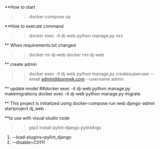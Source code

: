 **How to start
>> docker-compose up


**How to execute command
>> docker exec -it dj-web python manage.py xxx


** When requirements.txt changed
>> docker rm dj-web
>> docker rmi dj-web

** create admin
>> docker exec -it dj-web python manage.py createsuperuser --email admin@bonmek.com --username admin


** update model
##docker exec -it dj-web python manage.py makemigrations <model>
docker exec -it dj-web python manage.py migrate

** This project is initialized using
docker-compose run web django-admin startproject dj_web .

**to use with visual studio code
>> pip3 install pylint-django
pylintArgs
1. --load-plugins=pylint_django
2. --disable=C0111
